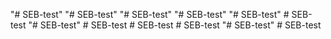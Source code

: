 "# SEB-test" 
"# SEB-test" 
"# SEB-test" 
"# SEB-test" 
"# SEB-test" 
#   S E B - t e s t  
 "# SEB-test" 
#   S E B - t e s t  
 #   S E B - t e s t  
 #   S E B - t e s t  
 "# SEB-test" 
#   S E B - t e s t  
 